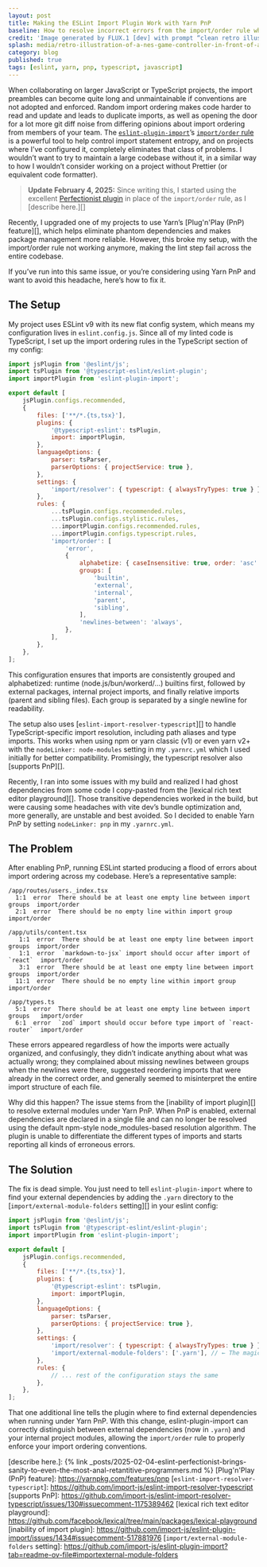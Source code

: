 ```yaml
---
layout: post
title: Making the ESLint Import Plugin Work with Yarn PnP
baseline: How to resolve incorrect errors from the import/order rule when using Yarn’s Plug'n'Play feature
credit: 'Image generated by FLUX.1 [dev] with prompt “clean retro illustration of a NES game controller with a single cable stretching from it to behind a CRT TV screen with an 8-bit version of the poop emoji on the TV screen”'
splash: media/retro-illustration-of-a-nes-game-controller-in-front-of-a-crt-tv-with-the-poop-emoji-on-the-tv.jpg
category: blog
published: true
tags: [eslint, yarn, pnp, typescript, javascript]
---
```


When collaborating on larger JavaScript or TypeScript projects, the import preambles can become quite long and unmaintainable if conventions are not adopted and enforced. Random import ordering makes code harder to read and update and leads to duplicate imports, as well as opening the door for a lot more git diff noise from differing opinions about import ordering from members of your team. The [`eslint-plugin-import`][]’s [`import/order` rule][] is a powerful tool to help control import statement entropy, and on projects where I’ve configured it, completely eliminates that class of problems. I wouldn’t want to try to maintain a large codebase without it, in a similar way to how I wouldn’t consider working on a project without Prettier (or equivalent code formatter).

> **Update February 4, 2025:** Since writing this, I started using the excellent [Perfectionist plugin][] in place of the `import/order` rule, as I [describe here.][]

Recently, I upgraded one of my projects to use Yarn’s [Plug'n'Play (PnP) feature][], which helps eliminate phantom dependencies and makes package management more reliable. However, this broke my setup, with the import/order rule not working anymore, making the lint step fail across the entire codebase.

If you’ve run into this same issue, or you’re considering using Yarn PnP and want to avoid this headache, here’s how to fix it.

## The Setup

My project uses ESLint v9 with its new flat config system, which means my configuration lives in `eslint.config.js`. Since all of my linted code is TypeScript, I set up the import ordering rules in the TypeScript section of my config:

```javascript
import jsPlugin from '@eslint/js';
import tsPlugin from '@typescript-eslint/eslint-plugin';
import importPlugin from 'eslint-plugin-import';

export default [
    jsPlugin.configs.recommended,
    {
        files: ['**/*.{ts,tsx}'],
        plugins: {
            '@typescript-eslint': tsPlugin,
            import: importPlugin,
        },
        languageOptions: {
            parser: tsParser,
            parserOptions: { projectService: true },
        },
        settings: {
            'import/resolver': { typescript: { alwaysTryTypes: true } },
        },
        rules: {
            ...tsPlugin.configs.recommended.rules,
            ...tsPlugin.configs.stylistic.rules,
            ...importPlugin.configs.recommended.rules,
            ...importPlugin.configs.typescript.rules,
            'import/order': [
                'error',
                {
                    alphabetize: { caseInsensitive: true, order: 'asc' },
                    groups: [
                        'builtin',
                        'external',
                        'internal',
                        'parent',
                        'sibling',
                    ],
                    'newlines-between': 'always',
                },
            ],
        },
    },
];
```

This configuration ensures that imports are consistently grouped and alphabetized: runtime (node.js/bun/workerd/…) builtins first, followed by external packages, internal project imports, and finally relative imports (parent and sibling files). Each group is separated by a single newline for readability.

The setup also uses [`eslint-import-resolver-typescript`][] to handle TypeScript-specific import resolution, including path aliases and type imports. This works when using npm or yarn classic (v1) or even yarn v2+ with the `nodeLinker: node-modules` setting in my `.yarnrc.yml` which I used initially for better compatibility. Promisingly, the typescript resolver also [supports PnP][].

Recently, I ran into some issues with my build and realized I had ghost dependencies from some code I copy-pasted from the [lexical rich text editor playground][]. Those transitive dependencies worked in the build, but were causing some headaches with vite dev’s bundle optimization and, more generally, are unstable and best avoided. So I decided to enable Yarn PnP by setting `nodeLinker: pnp` in my `.yarnrc.yml`.

## The Problem

After enabling PnP, running ESLint started producing a flood of errors about import ordering across my codebase. Here’s a representative sample:

```
/app/routes/users._index.tsx
  1:1  error  There should be at least one empty line between import groups  import/order
  2:1  error  There should be no empty line within import group              import/order

/app/utils/content.tsx
   1:1  error  There should be at least one empty line between import groups  import/order
   1:1  error  `markdown-to-jsx` import should occur after import of `react`  import/order
   3:1  error  There should be at least one empty line between import groups  import/order
  11:1  error  There should be no empty line within import group              import/order

/app/types.ts
  5:1  error  There should be at least one empty line between import groups   import/order
  6:1  error  `zod` import should occur before type import of `react-router`  import/order
```

These errors appeared regardless of how the imports were actually organized, and confusingly, they didn’t indicate anything about what was actually wrong; they complained about missing newlines between groups when the newlines were there, suggested reordering imports that were already in the correct order, and generally seemed to misinterpret the entire import structure of each file.

Why did this happen? The issue stems from the [inability of import plugin][] to resolve external modules under Yarn PnP. When PnP is enabled, external dependencies are declared in a single file and can no longer be resolved using the default npm-style node_modules-based resolution algorithm. The plugin is unable to differentiate the different types of imports and starts reporting all kinds of erroneous errors.

## The Solution

The fix is dead simple. You just need to tell `eslint-plugin-import` where to find your external dependencies by adding the `.yarn` directory to the [`import/external-module-folders` setting][] in your eslint config:

```javascript
import jsPlugin from '@eslint/js';
import tsPlugin from '@typescript-eslint/eslint-plugin';
import importPlugin from 'eslint-plugin-import';

export default [
    jsPlugin.configs.recommended,
    {
        files: ['**/*.{ts,tsx}'],
        plugins: {
            '@typescript-eslint': tsPlugin,
            import: importPlugin,
        },
        languageOptions: {
            parser: tsParser,
            parserOptions: { projectService: true },
        },
        settings: {
            'import/resolver': { typescript: { alwaysTryTypes: true } },
            'import/external-module-folders': ['.yarn'], // ← The magic line
        },
        rules: {
            // ... rest of the configuration stays the same
        },
    },
];
```

That one additional line tells the plugin where to find external dependencies when running under Yarn PnP. With this change, eslint-plugin-import can correctly distinguish between external dependencies (now in `.yarn`) and your internal project modules, allowing the `import/order` rule to properly enforce your import ordering conventions.

[`eslint-plugin-import`]: https://github.com/import-js/eslint-plugin-import
[`import/order` rule]: https://github.com/import-js/eslint-plugin-import/blob/main/docs/rules/order.md
[Perfectionist plugin]: https://perfectionist.dev/
[describe here.]: {% link _posts/2025-02-04-eslint-perfectionist-brings-sanity-to-even-the-most-anal-retantitive-programmers.md %}
[Plug'n'Play (PnP) feature]: https://yarnpkg.com/features/pnp
[`eslint-import-resolver-typescript`]: https://github.com/import-js/eslint-import-resolver-typescript
[supports PnP]: https://github.com/import-js/eslint-import-resolver-typescript/issues/130#issuecomment-1175389462
[lexical rich text editor playground]: https://github.com/facebook/lexical/tree/main/packages/lexical-playground
[inability of import plugin]: https://github.com/import-js/eslint-plugin-import/issues/1434#issuecomment-517881976
[`import/external-module-folders` setting]: https://github.com/import-js/eslint-plugin-import?tab=readme-ov-file#importexternal-module-folders
